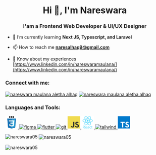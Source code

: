<h1 align="center">Hi 👋, I'm Nareswara </h1>
<h3 align="center">I'am a Frontend Web Developer & UI/UX Designer</h3>

- 🌱 I’m currently learning **Next JS, Typescript, and Laravel**

- 📫 How to reach me **naresalhaq9@gmail.com**

- 📄 Know about my experiences [https://www.linkedin.com/in/nareswaramaulana/](https://www.linkedin.com/in/nareswaramaulana/)

<h3 align="left">Connect with me:</h3>
<p align="left">
<a href="https://linkedin.com/in/nareswara maulana aletha alhaq" target="blank"><img align="center" src="https://raw.githubusercontent.com/rahuldkjain/github-profile-readme-generator/master/src/images/icons/Social/linked-in-alt.svg" alt="nareswara maulana aletha alhaq" height="30" width="40" /></a>
<a href="https://dribbble.com/Revvvz" target="blank"><img align="center" src="https://raw.githubusercontent.com/rahuldkjain/github-profile-readme-generator/master/src/images/icons/Social/dribbble.svg" alt="nareswara maulana aletha alhaq" height="30" width="40" /></a>
</p>

<h3 align="left">Languages and Tools:</h3>
<p align="left"> <a href="https://www.w3schools.com/css/" target="_blank" rel="noreferrer"> <img src="https://raw.githubusercontent.com/devicons/devicon/master/icons/css3/css3-original-wordmark.svg" alt="css3" width="40" height="40"/> </a> <a href="https://www.figma.com/" target="_blank" rel="noreferrer"> <img src="https://www.vectorlogo.zone/logos/figma/figma-icon.svg" alt="figma" width="40" height="40"/> </a> <a href="https://flutter.dev" target="_blank" rel="noreferrer"> <img src="https://www.vectorlogo.zone/logos/flutterio/flutterio-icon.svg" alt="flutter" width="40" height="40"/> </a> <a href="https://git-scm.com/" target="_blank" rel="noreferrer"> <img src="https://www.vectorlogo.zone/logos/git-scm/git-scm-icon.svg" alt="git" width="40" height="40"/> </a> <a href="https://developer.mozilla.org/en-US/docs/Web/JavaScript" target="_blank" rel="noreferrer"> <img src="https://raw.githubusercontent.com/devicons/devicon/master/icons/javascript/javascript-original.svg" alt="javascript" width="40" height="40"/> </a> <a href="https://reactjs.org/" target="_blank" rel="noreferrer"> <img src="https://raw.githubusercontent.com/devicons/devicon/master/icons/react/react-original-wordmark.svg" alt="react" width="40" height="40"/> </a> <a href="https://tailwindcss.com/" target="_blank" rel="noreferrer"> <img src="https://www.vectorlogo.zone/logos/tailwindcss/tailwindcss-icon.svg" alt="tailwind" width="40" height="40"/> </a> <a href="https://www.typescriptlang.org/" target="_blank" rel="noreferrer"> <img src="https://raw.githubusercontent.com/devicons/devicon/master/icons/typescript/typescript-original.svg" alt="typescript" width="40" height="40"/> </a> </p>

<p><img align="left" src="https://github-readme-stats.vercel.app/api/top-langs?username=nareswara05&show_icons=true&locale=en&layout=compact" alt="nareswara05" /></p>

<p>&nbsp;<img align="center" src="https://github-readme-stats.vercel.app/api?username=nareswara05&show_icons=true&locale=en" alt="nareswara05" /></p>

<p><img align="center" src="https://github-readme-streak-stats.herokuapp.com/?user=nareswara05&" alt="nareswara05" /></p>
